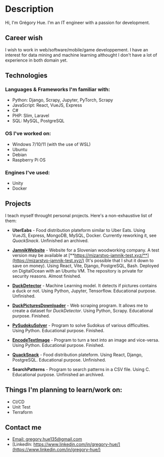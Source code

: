 # Description

Hi, I'm Grégory Hue. I'm an IT engineer with a passion for development.

## Career wish

I wish to work in web/software/mobile/game developpement. I have an interest for data mining and machine learning althought I don't have a lot of experience in both domain yet.

## Technologies

### Languages & Frameworks I'm familiar with: 

- Python: Django, Scrapy, Jupyter, PyTorch, Scrapy
- JavaScript: React, VueJS, Express
- C#
- PHP: Slim, Laravel
- SQL: MySQL, PostgreSQL

### OS I've worked on:

- Windows 7/10/11 (with the use of WSL)
- Ubuntu
- Debian
- Raspberry Pi OS

### Engines I've used:

- Unity
- Docker

## Projects

I teach myself throught personal projects. Here's a non-exhaustive list of them:

- **UterEabs** - Food distribution plateform similar to Uber Eats. Using VueJS, Express, MongoDB, MySQL, Docker. Currently reworking it, see *QuackSnack*. Unfinished an archived.
- [**JamnikWebsite**](https://github.com/GregoryHue/JamnikWebsite) - Website for a Slovenian woodworking company. A test version may be available at [**https://mizarstvo-jamnik-test.xyz/**](https://mizarstvo-jamnik-test.xyz/) (It's possible that I shut it down to save on money). Using React, Vite, Django, PostgreSQL, Bash. Deployed on DigitalOcean with an Ubuntu VM. The repository is private for security reasons. Almost finished.
- [**DuckDetector**](https://github.com/GregoryHue/DuckDetector) - Machine Learning model. It detects if pictures contains a duck or not. Using Python, Jupyter, Tensorflow. Educational purpose. Unfinished.
- [**DuckPicturesDownloader**](https://github.com/GregoryHue/DuckPicturesDownloader) - Web scraping program. It allows me to create a dataset for *DuckDetector*. Using Python, Scrapy. Educational purpose. Finished.
- [**PySudokuSolver**](https://github.com/GregoryHue/PySudokuSolver) - Program to solve Sudokus of various difficulties. Using Python. Educational purpose. Finished.
- [**EncodeTextImage**](https://github.com/GregoryHue/EncodeTextImage) - Program to turn a text into an image and vice-versa. Using Python. Educational purpose. Finished.
- [**QuackSnack**](https://github.com/QuackSnack/QuackSnackBack) - Food distribution plateform. Using React, Django, PostgreSQL. Educational purpose. Unfinished.

- **SearchPatterns** - Program to search patterns in a CSV file. Using C. Educational purpose. Unfinished an archived.

## Things I'm planning to learn/work on:

- CI/CD
- Unit Test
- Terraform

## Contact me

- [Email: gregory.hue135@gmail.com](mailto:gregory.hue135@gmail.com)
- [LinkedIn: https://www.linkedin.com/in/gregory-hue/](https://www.linkedin.com/in/gregory-hue/)

<!---
GregoryHue/GregoryHue is a ✨ special ✨ repository because its `README.md` (this file) appears on your GitHub profile.
You can click the Preview link to take a look at your changes.
--->
